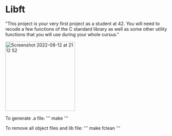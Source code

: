 # Libft

"This project is your very first project as a student at 42. You will need to recode a few functions of the C standard library as well as some other utility functions that you will use during your whole cursus."

<img width="217" alt="Screenshot 2022-08-12 at 21 12 52" src="https://user-images.githubusercontent.com/80685686/184467622-4d49d50b-9468-4732-8041-d38f6b821b42.png">

To generate .a file:
'''
make
'''

To remove all object files and lib file:
'''
make fclean
'''
